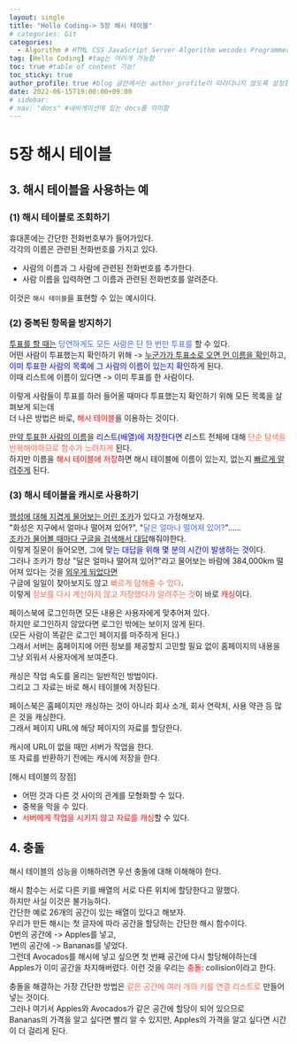 ```yaml
---
layout: single
title: "Hello Coding-> 5장 해시 테이블"
# categories: Git
categories:
  - Algorithm # HTML CSS JavaScript Server Algorithm wecodes Programmers1 Programmers2 CS Github Blog
tag: [Hello Coding] #tag는 여러개 가능함
toc: true #table of content 기능!
toc_sticky: true
author_profile: true #blog 글안에서는 author_profile이 따라다니지 않도록 설정함
date: 2022-06-15T19:00:00+09:00
# sidebar:
# nav: "docs" #네비게이션에 있는 docs를 의미함
---
```

# 5장 해시 테이블
## 3. 해시 테이블을 사용하는 예
### (1) 해시 테이블로 조회하기
휴대폰에는 간단한 전화번호부가 들어가있다.  
각각의 이름은 관련된 전화번호를 가지고 있다.  

- 사람의 이름과 그 사람에 관련된 전화번호를 추가한다.  
- 사람 이름을 입력하면 그 이름과 관련된 전화번호를 알려준다.  

이것은 `해시 테이블`을 표현할 수 있는 예시이다.  

### (2) 중복된 항목을 방지하기
<u>투표를 할 때는</u> <span style="color:royalblue">당연하게도 모든 사람은 단 한 번만 투표를</span> 할 수 있다.  
어떤 사람이 투표했는지 확인하기 위해 -> <u>누군가가 투표소로 오면 먼 이름을 확인</u>하고,  
<span style="color:blue">이미 투표한 사람의 목록에 그 사람의 이름이 있는지 확인</span>하게 된다.  
이때 리스트에 이름이 있다면 -> 이미 투표를 한 사람이다.  

이렇게 사람들이 투표를 하러 들어올 때마다 투표했는지 확인하기 위해 모든 목록을 살펴보게 되는데  
더 나은 방법은 바로, <span style="color:red">해시 테이블</span>을 이용하는 것이다.  

<u>만약 투표한 사람의 이름</u>을 <span style="color:blue">리스트(배열)에 저장한다면</span> 리스트 전체에 대해 <span style="color:tomato">단순 탐색을 반복해야하므로 함수가 느려지게</span> 된다.  
하지만 이름을 <span style="color:red">해시 테이블에 저장</span>하면 해시 테이블에 이름이 있는지, 없는지 <u>빠르게 알려주게</u> 된다.  

### (3) 해시 테이블을 캐시로 사용하기
<u>행성에 대해 지겹게 물어보는 어린 조카</u>가 있다고 가정해보자.  
"화성은 지구에서 얼마나 떨어져 있어?", "<span style="color:royalblue">달은 얼마나 떨어져 있어?</span>"......  
<u>조카가 물어볼 때마다 구글을 검색해서 대답</u>해줘야한다.  
이렇게 질문이 들어오면, 그에 <span style="color:blue">맞는 대답을 위해 몇 분의 시간이 발생하는 것</span>이다.  
그러나 조카가 항상 "달은 얼마나 떨어져 있어?"라고 물어보는 바람에 384,000km 떨어져 있다는 것을 <u>외우게 되었다면</u>  
구글에 일일이 찾아보지도 않고 <span style="color:tomato">빠르게 답해줄 수 있다</span>.  
이렇게 <span style="color:tomato">정보를 다시 계산하지 않고 저장했다가 알려주는 것</span>이 바로 <span style="color:red">캐싱</span>이다.  

페이스북에 로그인하면 모든 내용은 사용자에게 맞추어져 있다.  
하지만 로그인하지 않았다면 로그인 밖에는 보이지 않게 된다.  
(모든 사람이 똑같은 로그인 페이지를 마주하게 된다.)  
그래서 서버는 홈페이지에 어떤 정보를 제공할지 고민할 필요 없이 홈페이지의 내용을 그냥 외워서 사용자에게 보여준다.  

캐싱은 작업 속도를 올리는 일반적인 방법이다.  
그리고 그 자료는 바로 해시 테이블에 저장된다.  

페이스북은 홈페이지만 캐싱하는 것이 아니라 회사 소개, 회사 연락처, 사용 약관 등 많은 것을 캐싱한다.  
그래서 페이지 URL에 해당 페이지의 자료를 할당한다.  

캐시에 URL이 없을 때만 서버가 작업을 한다.  
또 자료를 반환하기 전에는 캐시에 저장을 한다.  

[해시 테이블의 장점]  
- 어떤 것과 다른 것 사이의 관계를 모형화할 수 있다.  
- 중복을 막을 수 있다.  
- <span style="color:red">서버에게 작업을 시키지 않고 자료를 캐싱</span>할 수 있다.  

## 4. 충돌
해시 테이블의 성능을 이해하려면 우선 충돌에 대해 이해해야 한다.  

해시 함수는 서로 다른 키를 배열의 서로 다른 위치에 할당한다고 말했다.  
하지만 사실 이것은 불가능하다.  
간단한 예로 26개의 공간이 있는 배열이 있다고 해보자.  
우리가 만든 해시는 첫 글자에 따라 공간을 할당하는 간단한 해시 함수이다.  
0번의 공간에 -> Apples를 넣고,  
1번의 공간에 -> Bananas를 넣었다.  
그런데 Avocados를 해시에 넣고 싶으면 첫 번째 공간에 다시 할당해야하는데  
Apples가 이미 공간을 차지해버렸다. 이런 것을 우리는 <span style="color:red">충돌</span>: collision이라고 한다.  

충돌을 해결하는 가장 간단한 방법은 <span style="color:tomato">같은 공간에 여러 개의 키를 연결 리스트로</span> 만들어 넣는 것이다.  
그러나 여기서 Apples와 Avocados가 같은 공간에 할당이 되어 있으므로  
Bananas의 가격을 알고 싶다면 빨리 알 수 있지만, Apples의 가격을 알고 싶다면 시간이 더 걸리게 된다.  



<!-- <span style="color:royalblue"> -->

<!-- ### 2. Link 넣기

```

유형 1: (설명어를 입력) : [gunhee's coding blog](https://gunhee-jeong.github.io/)
유형 2: (URL 자동연결) : <https://gunhee-jeong.github.io/>
유형 3: (동일 파일 내 '문단으로 이동') : [1. Header로 이동](###-1-header)

```

유형 1: (설명어를 입력) : [gunhee's coding blog](https://gunhee-jeong.github.io/)
유형 2: (URL 자동연결) : <https://gunhee-jeong.github.io/>
유형 3: (동일 파일 내 '문단으로 이동') : [1. Header로 이동](#1-header)
유형 3의 방법

1. 특수문자를 제거
2. 스페이스는 -로 바꾸고
3. 대문자는 소문자로!
   그래서 ### 1. Header -> #1-header

## Link: [google][https://www.google.com/]

### 3. 수평선

```

---

```

---

### 4. 라인 바꾸기

```

스페이스바를 2번 눌러주면 다음칸으로
이동할 수 있어요!

```

---

스페이스바를 2번 눌러주면
다음칸으로 이동할 수 있어요!

### 5. list 만들기

```

1. 1번
2. 2번
3. 3번

- 순서없는 list
  - 순서없는 list
    - 순서없는 list

```

1. 1번
2. 2번
3. 3번

- 순서없는 list
  - 순서없는 list
    - 순서없는 list

---

### 6. font 관련

```

**진하게** -> 볼드
_기울여서_ -> 이탤릭체
~~취소선~~ -> 취소선

<ul>밑줄넣기</ul> -> 밑줄
<span style="color:red">빨간 글씨</span> -> 글자색
이것이 `인라인` 입니다 -> 인라인 코드
```

**진하게** -> 볼드
_기울여서_ -> 이탤릭체
~~취소선~~ -> 취소선
<u>밑줄넣기</u> -> 밑줄
<span style="color:red">빨간 글씨</span>
이것이 `인라인` 입니다 -> 인라인 코드

---

### 7. 인용구문

```
> coding
>
> > JavaScript
> >
> > > 내가 프짱!
```

> coding
>
> > JavaScript
> >
> > > 내가 프짱!

---

### 8. 이미지 삽입

```
유형1: ('사이즈를 조절' -> HTML 태그 사용) : <img src="https://gunhee-jeong.github.io/assets/images/blogLogo.png" width="300" height="200">
유형2: (이미지 삽입 후 -> 링크 걸기)
[![이미지](https://gunhee-jeong.github.io/assets/images/blogLogo/blogLogo.png)](https://gunhee-jeong.github.io/)
```

유형1: ('사이즈를 조절' -> HTML 태그 사용) : <img src="https://gunhee-jeong.github.io/assets/images/blogLogo.png" width="300" height="200">
유형2: (이미지 삽입 후 -> 링크 걸기)
[![이미지](https://gunhee-jeong.github.io/assets/images/blogLogo.png)](https://gunhee-jeong.github.io/)

### 9. 표 만들기

```
||국어|영어|
| :--- | ---: | :--: |
|건희 | 100점 | 100점
|철수 | 100점 | 100점
```

|      |  국어 | 영어  |
| :--- | ----: | :---: |
| 건희 | 100점 | 100점 |
| 철수 | 100점 | 100점 |

> - header를 넣고 싶은 경우 ---을 사용하고 :을 이용하여 정렬에 사용함!

### 10. 토글 만들기

```
<details>
<summary>여기를 누르세요</summary>
<div markdown="1">
숨겨진 내용
</div>
</details>
```

<details>
<summary>여기를 누르세요</summary>
<div markdown="1">
숨겨진 내용
</div>
</details> -->
